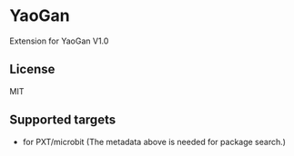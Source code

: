 # YaoGan

Extension for YaoGan V1.0

## License

MIT

## Supported targets

* for PXT/microbit
(The metadata above is needed for package search.)
